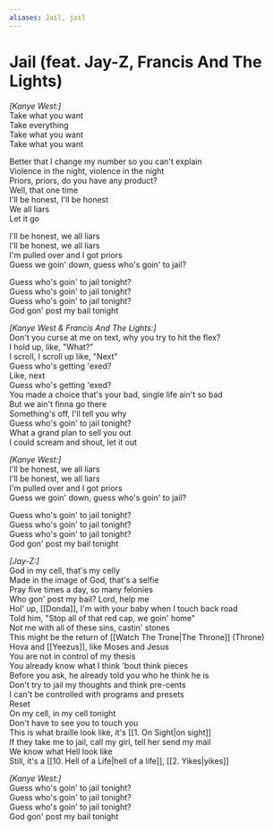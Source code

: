```yaml
---
aliases: Jail, jail
---
```


# Jail (feat. Jay-Z, Francis And The Lights)

_[Kanye West:]_  
Take what you want  
Take everything  
Take what you want  
Take what you want  

Better that I change my number so you can't explain  
Violence in the night, violence in the night  
Priors, priors, do you have any product?  
Well, that one time  
I'll be honest, I'll be honest  
We all liars  
Let it go  

I'll be honest, we all liars  
I'll be honest, we all liars  
I'm pulled over and I got priors  
Guess we goin' down, guess who's goin' to jail?  

Guess who's goin' to jail tonight?  
Guess who's goin' to jail tonight?  
Guess who's goin' to jail tonight?  
God gon' post my bail tonight  

_[Kanye West & Francis And The Lights:]_  
Don't you curse at me on text, why you try to hit the flex?  
I hold up, like, "What?"  
I scroll, I scroll up like, "Next"  
Guess who's getting 'exed?  
Like, next  
Guess who's getting 'exed?  
You made a choice that's your bad, single life ain't so bad  
But we ain't finna go there  
Something's off, I'll tell you why  
Guess who's goin' to jail tonight?  
What a grand plan to sell you out  
I could scream and shout, let it out  

_[Kanye West:]_  
I'll be honest, we all liars  
I'll be honest, we all liars  
I'm pulled over and I got priors  
Guess we goin' down, guess who's goin' to jail?  

Guess who's goin' to jail tonight?  
Guess who's goin' to jail tonight?  
Guess who's goin' to jail tonight?  
God gon' post my bail tonight  

_[Jay-Z:]_  
God in my cell, that's my celly  
Made in the image of God, that's a selfie  
Pray five times a day, so many felonies  
Who gon' post my bail? Lord, help me  
Hol' up, [[Donda]], I'm with your baby when I touch back road  
Told him, "Stop all of that red cap, we goin' home"  
Not me with all of these sins, castin' stones  
This might be the return of [[Watch The Trone|The Throne]] (Throne)  
Hova and [[Yeezus]], like Moses and Jesus  
You are not in control of my thesis  
You already know what I think 'bout think pieces  
Before you ask, he already told you who he think he is  
Don't try to jail my thoughts and think pre-cents  
I can't be controlled with programs and presets  
Reset  
On my cell, in my cell tonight  
Don't have to see you to touch you  
This is what braille look like, it's [[1. On Sight|on sight]]  
If they take me to jail, call my girl, tell her send my mail  
We know what Hell look like  
Still, it's a [[10. Hell of a Life|hell of a life]], [[2. Yikes|yikes]]

_[Kanye West:]_  
Guess who's goin' to jail tonight?  
Guess who's goin' to jail tonight?  
Guess who's goin' to jail tonight?  
God gon' post my bail tonight

